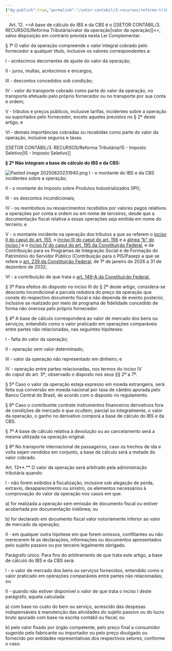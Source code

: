 ```yaml
---
{"dg-publish":true,"permalink":"/setor-contabil/3-recursos/reforma-tributaria/base-de-calculo/","dgPassFrontmatter":true,"created":"2025-08-20T23:05:10.965-03:00","updated":"2025-08-20T23:19:41.878-03:00"}
---
```


 
 Art. 12. ==A base de cálculo do IBS e da CBS é o [[SETOR CONTÁBIL/3. RECURSOS/Reforma Tributária/valor da operação\|valor da operação]]==, salvo disposição em contrário prevista nesta Lei Complementar.

§ 1º O valor da operação compreende o valor integral cobrado pelo fornecedor a qualquer título, inclusive os valores correspondentes a:

I - acréscimos decorrentes de ajuste do valor da operação;

II - juros, multas, acréscimos e encargos;

III - descontos concedidos sob condição;

IV - valor do transporte cobrado como parte do valor da operação, no transporte efetuado pelo próprio fornecedor ou no transporte por sua conta e ordem;

V - tributos e preços públicos, inclusive tarifas, incidentes sobre a operação ou suportados pelo fornecedor, exceto aqueles previstos no § 2º deste artigo; e

VI - demais importâncias cobradas ou recebidas como parte do valor da operação, inclusive seguros e taxas.

[[SETOR CONTÁBIL/3. RECURSOS/Reforma Tributária/IS - Imposto Seletivo\|IS - Imposto Seletivo]]

**§ 2º Não integram a base de cálculo do IBS e da CBS:**

![Pasted image 20250820231940.png](/img/user/4%20ARQUIVOS/Pasted%20image%2020250820231940.png)
I - o montante do IBS e da CBS incidentes sobre a operação;

II - o montante do Imposto sobre Produtos Industrializados (IPI);

III - os descontos incondicionais;

IV - os reembolsos ou ressarcimentos recebidos por valores pagos relativos a operações por conta e ordem ou em nome de terceiros, desde que a documentação fiscal relativa a essas operações seja emitida em nome do terceiro; e

V - o montante incidente na operação dos tributos a que se referem o [inciso II do caput do art. 155](https://www.planalto.gov.br/ccivil_03/Constituicao/Constituicao.htm#art155ii), o [inciso III do caput do art. 156](https://www.planalto.gov.br/ccivil_03/Constituicao/Constituicao.htm#art156iii) e a [alínea “b” do inciso I](https://www.planalto.gov.br/ccivil_03/Constituicao/Constituicao.htm#art195ib) e o [inciso IV do caput do art. 195 da Constituição Federal](https://www.planalto.gov.br/ccivil_03/Constituicao/Constituicao.htm#art195iv), e da Contribuição para os Programas de Integração Social e de Formação do Patrimônio do Servidor Público (Contribuição para o PIS/Pasep) a que se refere o [art. 239 da Constituição Federal](https://www.planalto.gov.br/ccivil_03/Constituicao/Constituicao.htm#art239), de 1º de janeiro de 2026 a 31 de dezembro de 2032;

VI - a contribuição de que trata o [art. 149-A da Constituição Federal.](https://www.planalto.gov.br/ccivil_03/Constituicao/Constituicao.htm#art149a.0)

§ 3º Para efeitos do disposto no inciso III do § 2º deste artigo, considera-se desconto incondicional a parcela redutora do preço da operação que conste do respectivo documento fiscal e não dependa de evento posterior, inclusive se realizado por meio de programa de fidelidade concedido de forma não onerosa pelo próprio fornecedor.

§ 4º A base de cálculo corresponderá ao valor de mercado dos bens ou serviços, entendido como o valor praticado em operações comparáveis entre partes não relacionadas, nas seguintes hipóteses:

I - falta do valor da operação;

II - operação sem valor determinado;

III - valor da operação não representado em dinheiro; e

IV - operação entre partes relacionadas, nos termos do inciso IV do _caput_ do art. 5º, observado o disposto nos seus §§ 2º a 7º.

§ 5º Caso o valor da operação esteja expresso em moeda estrangeira, será feita sua conversão em moeda nacional por taxa de câmbio apurada pelo Banco Central do Brasil, de acordo com o disposto no regulamento.

§ 6º Caso o contribuinte contrate instrumentos financeiros derivativos fora de condições de mercado e que ocultem, parcial ou integralmente, o valor da operação, o ganho no derivativo comporá a base de cálculo do IBS e da CBS.

§ 7º A base de cálculo relativa à devolução ou ao cancelamento será a mesma utilizada na operação original.

§ 8º No transporte internacional de passageiros, caso os trechos de ida e volta sejam vendidos em conjunto, a base de cálculo será a metade do valor cobrado.

Art. 13**.** O valor da operação será arbitrado pela administração tributária quando:

I - não forem exibidos à fiscalização, inclusive sob alegação de perda, extravio, desaparecimento ou sinistro, os elementos necessários à comprovação do valor da operação nos casos em que:

a) for realizada a operação sem emissão de documento fiscal ou estiver acobertada por documentação inidônea; ou

b) for declarado em documento fiscal valor notoriamente inferior ao valor de mercado da operação;

II - em qualquer outra hipótese em que forem omissos, conflitantes ou não merecerem fé as declarações, informações ou documentos apresentados pelo sujeito passivo ou por terceiro legalmente obrigado.

Parágrafo único. Para fins do arbitramento de que trata este artigo, a base de cálculo do IBS e da CBS será:

I - o valor de mercado dos bens ou serviços fornecidos, entendido como o valor praticado em operações comparáveis entre partes não relacionadas; ou

II - quando não estiver disponível o valor de que trata o inciso I deste parágrafo, aquela calculada:

a) com base no custo do bem ou serviço, acrescido das despesas indispensáveis à manutenção das atividades do sujeito passivo ou do lucro bruto apurado com base na escrita contábil ou fiscal; ou

b) pelo valor fixado por órgão competente, pelo preço final a consumidor sugerido pelo fabricante ou importador ou pelo preço divulgado ou fornecido por entidades representativas dos respectivos setores, conforme o caso.